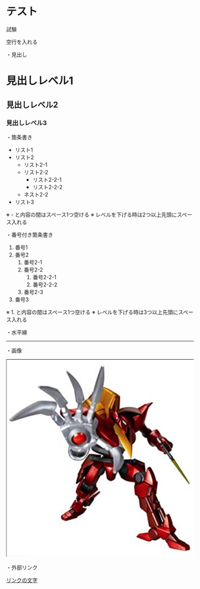 # テスト 

 

試験

 


空行を入れる

 


・見出し 

 

# 見出しレベル1 
## 見出しレベル2 
### 見出しレベル3 

 


・箇条書き 

 

- リスト1 
- リスト2 
  - リスト2-1 
  - リスト2-2 
    - リスト2-2-1 
    - リスト2-2-2 
  - ネスト2-2 
- リスト3 

 

※ - と内容の間はスペース1つ空ける 
※ レベルを下げる時は2つ以上先頭にスペース入れる 

 


・番号付き箇条書き 

 

1. 番号1 
1. 番号2 
   1. 番号2-1 
   1. 番号2-2 
      1. 番号2-2-1 
      1. 番号2-2-2 
   1. 番号2-3 
1. 番号3 

 

※ 1. と内容の間はスペース1つ空ける 
※ レベルを下げる時は3つ以上先頭にスペース入れる 

 


・水平線 

 

--- 

 

・画像 

 

![説明文](/docs/guren.png  "ポップアップ文字") 

 


・外部リンク

 

 [リンクの文字](https://www.google.co.jp/) 
